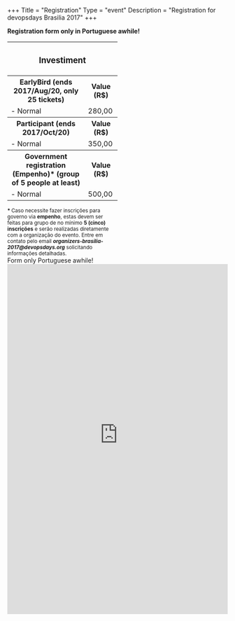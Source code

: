 +++
Title = "Registration"
Type = "event"
Description = "Registration for devopsdays Brasilia 2017"
+++

**Registration form only in Portuguese awhile!**

<div style="width:50%" class="container">
  <table class="table table-condensed table-bordered">
    <tr><th colspan=2 class="text-center"><h3>Investiment</h3></th></tr>
    <tr>
      <th>EarlyBird (ends 2017/Aug/20, only 25 tickets)</th>
      <th class="text-center">Value (R$)</th>
    </tr>
    <tr>
      <td>- Normal</td>
      <td class="text-right">280,00</td>
    </tr>
    <tr>
      <th>Participant (ends 2017/Oct/20)</th>
      <th class="text-center">Value (R$)</th>
    </tr>
    <tr>
      <td>- Normal</td>
      <td class="text-right">350,00</td>
    </tr>
    <tr>
      <th>Government registration (Empenho)* (group of 5 people at least)</th>
      <th class="text-center">Value (R$)</th>
    </tr>
    <tr>
      <td>- Normal</td>
      <td class="text-right">500,00</td>
    </tr>
  </table>
  <small>
  <b>* </b> Caso necessite fazer inscrições para governo via <b>empenho</b>, estas devem ser feitas para grupo de no mínimo <b>5 (cinco) inscrições</b> e serão realizadas diretamente com a organização do evento. Entre em contato pelo email <b><i>organizers-brasilia-2017@devopsdays.org</i></b> solicitando informações detalhadas.
  </small>
</div>

<div style="width:100%; text-align:left;">
  Form only Portuguese awhile!
  <iframe src="https://devopsdaysbrasilia2017.eventize.com.br/inscricao.php" id="frame_form" frameborder="0"
      border="0" marginheight="0" marginwidth="0" width="100%" height="800"
      hspace="0" vspace="0" align="top" allowtransparency = "true" style="border:0; margin:0;
      padding:0; width:100%; background-color: none; height:800px;">
  </iframe>
</div>
